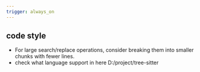 ```yaml
---
trigger: always_on
---
```


## code style
 - For large search/replace operations, consider breaking them into smaller chunks with fewer lines.
 - check what language support in here D:/project/tree-sitter